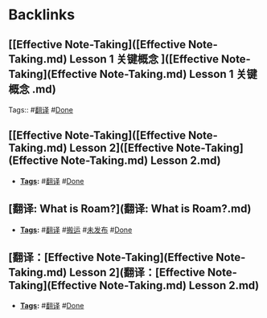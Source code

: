 
# Backlinks
## [[Effective Note-Taking]([Effective Note-Taking.md) Lesson 1 关键概念 ]([Effective Note-Taking](Effective Note-Taking.md) Lesson 1 关键概念 .md)
Tags:: #[翻译](翻译.md) #[Done](Done.md)

## [[Effective Note-Taking]([Effective Note-Taking.md) Lesson 2]([Effective Note-Taking](Effective Note-Taking.md) Lesson 2.md)
- **[Tags](Tags.md):** #[翻译](翻译.md) #[Done](Done.md)

## [翻译: What is Roam?](翻译: What is Roam?.md)
- **[Tags](Tags.md):** #[翻译](翻译.md) #[搬运](搬运.md) #[未发布](未发布.md) #[Done](Done.md)

## [翻译：[Effective Note-Taking](Effective Note-Taking.md) Lesson 2](翻译：[Effective Note-Taking](Effective Note-Taking.md) Lesson 2.md)
- **[Tags](Tags.md):** #[翻译](翻译.md) #[Done](Done.md)

